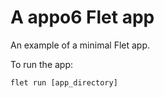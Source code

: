 # A appo6 Flet app

An example of a minimal Flet app.

To run the app:

```
flet run [app_directory]
```